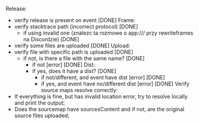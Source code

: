Release:
- verify release is present on event [DONE]
Frame:
- verify stacktrace path (incorrect protocol) [DONE]
  - if using invalid one (znalezc ta rozmowe o app:/// przy rewriteframes na Discordzie) [DONE]
- verify some files are uploaded [DONE]
Upload:
- verify file with specific path is uploaded [DONE]
  - if not, is there a file with the same name? [DONE]
    - if not [error] [DONE]
Dist:
    - if yes, does it have a dist? [DONE]
      - if not/different, and event have dist [error] [DONE]
      - if yes, and event have no/different dist [error] [DONE]
Verify source maps resolve correctly:
- If everything is fine, but has invalid location error, try to resolve locally and print the output;
- Does the sourcemap have sourcesContent and if not, are the original source files uploaded;
